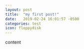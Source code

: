 ```yaml
---
layout: post
title:  "my first post!"
date:   2019-02-24 16:01:57 -0500
categories: test
icon: floppydisk
---
```



content
